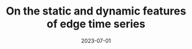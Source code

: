 ---
title: "On the static and dynamic features of edge time series"
project_id: bold_connectivity_dynamics
date: 2023-07-01
conference_id: "OHBM_2023"
presenters:
   - josh_faskowitz
   - tyler_morgan
   - daniel_handwerker
   - javier_gonzalez-castillo
   - peter_bandettini
summary: ""
file: /assets/presentations/faskowitz_ohbm23_sm.pdf
filename: faskowitz_ohbm23_sm.pdf
layout: presentation
---